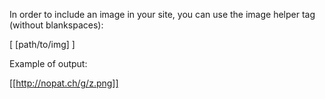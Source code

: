 In order to include an image in your site, you can use the image helper tag (without blankspaces):

[ [path/to/img] ]



Example of output:

[[http://nopat.ch/g/z.png]]
